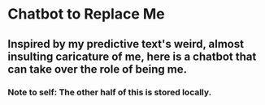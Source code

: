 # Chatbot to Replace Me

## Inspired by my predictive text's weird, almost insulting caricature of me, here is a chatbot that can take over the role of being me.

### Note to self: The other half of this is stored locally.
